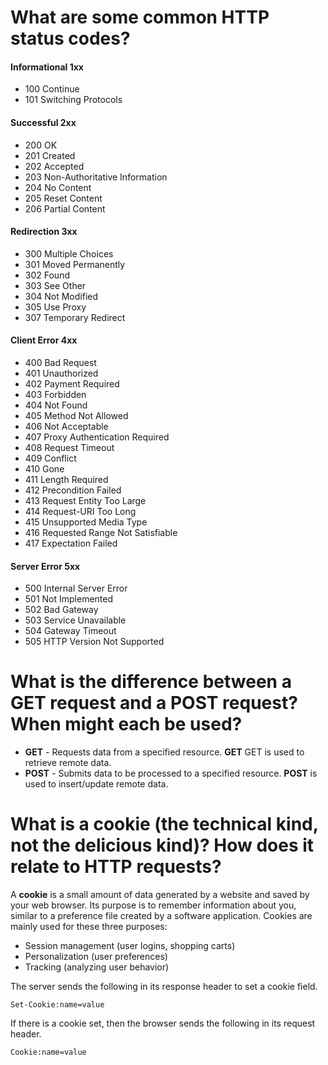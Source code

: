 # What are some common HTTP status codes?

#### Informational 1xx
  - 100 Continue
  - 101 Switching Protocols
#### Successful 2xx
  - 200 OK
  - 201 Created
  - 202 Accepted
  - 203 Non-Authoritative Information
  - 204 No Content
  - 205 Reset Content
  - 206 Partial Content
#### Redirection 3xx
  - 300 Multiple Choices
  - 301 Moved Permanently
  - 302 Found
  - 303 See Other
  - 304 Not Modified
  - 305 Use Proxy
  - 307 Temporary Redirect
#### Client Error 4xx
  - 400 Bad Request
  - 401 Unauthorized
  - 402 Payment Required
  - 403 Forbidden
  - 404 Not Found
  - 405 Method Not Allowed
  - 406 Not Acceptable
  - 407 Proxy Authentication Required
  - 408 Request Timeout
  - 409 Conflict
  - 410 Gone
  - 411 Length Required
  - 412 Precondition Failed
  - 413 Request Entity Too Large
  - 414 Request-URI Too Long
  - 415 Unsupported Media Type
  - 416 Requested Range Not Satisfiable
  - 417 Expectation Failed
#### Server Error 5xx
  - 500 Internal Server Error
  - 501 Not Implemented
  - 502 Bad Gateway
  - 503 Service Unavailable
  - 504 Gateway Timeout
  - 505 HTTP Version Not Supported

# What is the difference between a GET request and a POST request? When might each be used?
- **GET** - Requests data from a specified resource. **GET** GET is used to retrieve remote data.
- **POST** - Submits data to be processed to a specified resource. **POST** is used to insert/update remote data.

# What is a cookie (the technical kind, not the delicious kind)? How does it relate to HTTP requests?
A **cookie** is a small amount of data generated by a website and saved by your web browser. Its purpose is to remember information about you, similar to a preference file created by a software application.
Cookies are mainly used for these three purposes:
- Session management (user logins, shopping carts)
- Personalization (user preferences)
- Tracking (analyzing user behavior)

The server sends the following in its response header to set a cookie field.
```
Set-Cookie:name=value
```
If there is a cookie set, then the browser sends the following in its request header.
```
Cookie:name=value
```